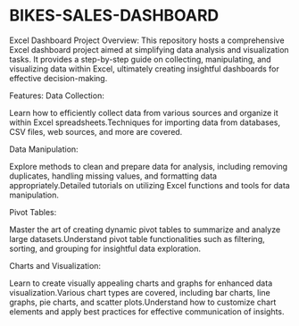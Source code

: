 # BIKES-SALES-DASHBOARD
Excel Dashboard Project Overview: This repository hosts a comprehensive Excel dashboard project aimed at simplifying data analysis and visualization tasks. It provides a step-by-step guide on collecting, manipulating, and visualizing data within Excel, ultimately creating insightful dashboards for effective decision-making.

Features:
Data Collection:

Learn how to efficiently collect data from various sources and organize it within Excel spreadsheets.Techniques for importing data from databases, CSV files, web sources, and more are covered.

Data Manipulation:

Explore methods to clean and prepare data for analysis, including removing duplicates, handling missing values, and formatting data appropriately.Detailed tutorials on utilizing Excel functions and tools for data manipulation.

Pivot Tables:

Master the art of creating dynamic pivot tables to summarize and analyze large datasets.Understand pivot table functionalities such as filtering, sorting, and grouping for insightful data exploration.


Charts and Visualization:

Learn to create visually appealing charts and graphs for enhanced data visualization.Various chart types are covered, including bar charts, line graphs, pie charts, and scatter plots.Understand how to customize chart elements and apply best practices for effective communication of insights.
